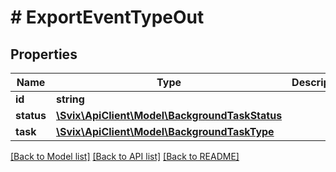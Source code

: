 # # ExportEventTypeOut

## Properties

Name | Type | Description | Notes
------------ | ------------- | ------------- | -------------
**id** | **string** |  |
**status** | [**\Svix\ApiClient\Model\BackgroundTaskStatus**](BackgroundTaskStatus.md) |  |
**task** | [**\Svix\ApiClient\Model\BackgroundTaskType**](BackgroundTaskType.md) |  |

[[Back to Model list]](../../README.md#models) [[Back to API list]](../../README.md#endpoints) [[Back to README]](../../README.md)
